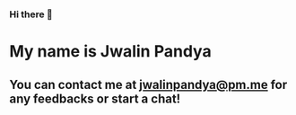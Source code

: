 ### Hi there 👋

# My name is Jwalin Pandya
## You can contact me at jwalinpandya@pm.me for any feedbacks or start a chat!
